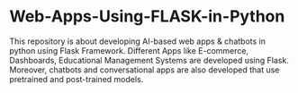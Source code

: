 # Web-Apps-Using-FLASK-in-Python
This repository is about developing AI-based web apps &amp; chatbots in python using Flask Framework. Different Apps like E-commerce, Dashboards, Educational Management Systems are developed using Flask. Moreover, chatbots and conversational apps are also developed that use pretrained and post-trained models.
